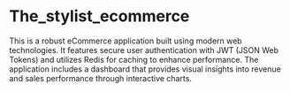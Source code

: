 # The_stylist_ecommerce
This is a robust eCommerce application built using modern web technologies. It features secure user authentication with JWT (JSON Web Tokens) and utilizes Redis for caching to enhance performance. The application includes a dashboard that provides visual insights into revenue and sales performance through interactive charts.
